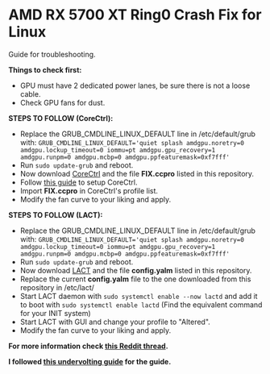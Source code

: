 # AMD RX 5700 XT Ring0 Crash Fix for Linux
Guide for troubleshooting.

**Things to check first:**
- GPU must have 2 dedicated power lanes, be sure there is not a loose cable.
- Check GPU fans for dust.

**STEPS TO FOLLOW (CoreCtrl):**
- Replace the GRUB_CMDLINE_LINUX_DEFAULT line in /etc/default/grub with: `GRUB_CMDLINE_LINUX_DEFAULT='quiet splash amdgpu.noretry=0 amdgpu.lockup_timeout=0 iommu=pt amdgpu.gpu_recovery=1 amdgpu.runpm=0 amdgpu.mcbp=0 amdgpu.ppfeaturemask=0xf7fff'`
- Run `sudo update-grub` and reboot.
- Now download [CoreCtrl](https://gitlab.com/corectrl/corectrl) and the file **FIX.ccpro** listed in this repository.
- Follow [this guide](https://gitlab.com/corectrl/corectrl/-/wikis/Setup) to setup CoreCtrl.
- Import **FIX.ccpro** in CoreCtrl's profile list.
- Modify the fan curve to your liking and apply.

**STEPS TO FOLLOW (LACT):**
- Replace the GRUB_CMDLINE_LINUX_DEFAULT line in /etc/default/grub with: `GRUB_CMDLINE_LINUX_DEFAULT='quiet splash amdgpu.noretry=0 amdgpu.lockup_timeout=0 iommu=pt amdgpu.gpu_recovery=1 amdgpu.runpm=0 amdgpu.mcbp=0 amdgpu.ppfeaturemask=0xf7fff'`
- Run `sudo update-grub` and reboot.
- Now download [LACT](https://github.com/ilya-zlobintsev/LACT) and the file **config.yalm** listed in this repository.
- Replace the current **config.yalm** file to the one downloaded from this repository in /etc/lact/
- Start LACT daemon with `sudo systemctl enable --now lactd` and add it to boot with `sudo systemctl enable lactd` (Find the equivalent command for your INIT system)
- Start LACT with GUI and change your profile to "Altered".
- Modify the fan curve to your liking and apply.

**For more information check [this Reddit thread](https://www.reddit.com/r/linuxquestions/comments/1lbbiwm/amd_radeon_rx_5700_xt_irregular_crashes_only/).**

**I followed [this undervolting guide](https://www.reddit.com/r/overclocking/comments/16gmhhk/undervolting_rx_5700_xt_a_deep_dive_into/) for the guide.**
